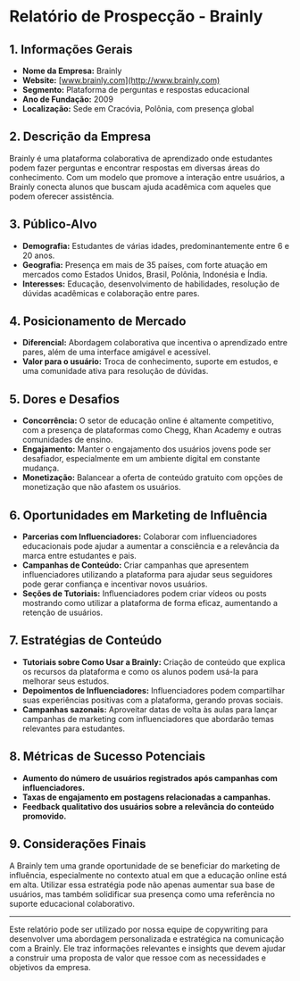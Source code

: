 # Relatório de Prospecção - Brainly

## 1. **Informações Gerais**
   - **Nome da Empresa:** Brainly
   - **Website:** [www.brainly.com](http://www.brainly.com)
   - **Segmento:** Plataforma de perguntas e respostas educacional
   - **Ano de Fundação:** 2009
   - **Localização:** Sede em Cracóvia, Polônia, com presença global

## 2. **Descrição da Empresa**
   Brainly é uma plataforma colaborativa de aprendizado onde estudantes podem fazer perguntas e encontrar respostas em diversas áreas do conhecimento. Com um modelo que promove a interação entre usuários, a Brainly conecta alunos que buscam ajuda acadêmica com aqueles que podem oferecer assistência.

## 3. **Público-Alvo**
   - **Demografia:** Estudantes de várias idades, predominantemente entre 6 e 20 anos.
   - **Geografia:** Presença em mais de 35 países, com forte atuação em mercados como Estados Unidos, Brasil, Polônia, Indonésia e Índia.
   - **Interesses:** Educação, desenvolvimento de habilidades, resolução de dúvidas acadêmicas e colaboração entre pares.

## 4. **Posicionamento de Mercado**
   - **Diferencial:** Abordagem colaborativa que incentiva o aprendizado entre pares, além de uma interface amigável e acessível.
   - **Valor para o usuário:** Troca de conhecimento, suporte em estudos, e uma comunidade ativa para resolução de dúvidas.

## 5. **Dores e Desafios**
   - **Concorrência:** O setor de educação online é altamente competitivo, com a presença de plataformas como Chegg, Khan Academy e outras comunidades de ensino.
   - **Engajamento:** Manter o engajamento dos usuários jovens pode ser desafiador, especialmente em um ambiente digital em constante mudança.
   - **Monetização:** Balancear a oferta de conteúdo gratuito com opções de monetização que não afastem os usuários.

## 6. **Oportunidades em Marketing de Influência**
   - **Parcerias com Influenciadores:** Colaborar com influenciadores educacionais pode ajudar a aumentar a consciência e a relevância da marca entre estudantes e pais.
   - **Campanhas de Conteúdo:** Criar campanhas que apresentem influenciadores utilizando a plataforma para ajudar seus seguidores pode gerar confiança e incentivar novos usuários.
   - **Seções de Tutoriais:** Influenciadores podem criar vídeos ou posts mostrando como utilizar a plataforma de forma eficaz, aumentando a retenção de usuários.

## 7. **Estratégias de Conteúdo**
   - **Tutoriais sobre Como Usar a Brainly:** Criação de conteúdo que explica os recursos da plataforma e como os alunos podem usá-la para melhorar seus estudos.
   - **Depoimentos de Influenciadores:** Influenciadores podem compartilhar suas experiências positivas com a plataforma, gerando provas sociais.
   - **Campanhas sazonais:** Aproveitar datas de volta às aulas para lançar campanhas de marketing com influenciadores que abordarão temas relevantes para estudantes.

## 8. **Métricas de Sucesso Potenciais**
   - **Aumento do número de usuários registrados após campanhas com influenciadores.**
   - **Taxas de engajamento em postagens relacionadas a campanhas.**
   - **Feedback qualitativo dos usuários sobre a relevância do conteúdo promovido.**

## 9. **Considerações Finais**
   A Brainly tem uma grande oportunidade de se beneficiar do marketing de influência, especialmente no contexto atual em que a educação online está em alta. Utilizar essa estratégia pode não apenas aumentar sua base de usuários, mas também solidificar sua presença como uma referência no suporte educacional colaborativo.

---

Este relatório pode ser utilizado por nossa equipe de copywriting para desenvolver uma abordagem personalizada e estratégica na comunicação com a Brainly. Ele traz informações relevantes e insights que devem ajudar a construir uma proposta de valor que ressoe com as necessidades e objetivos da empresa.